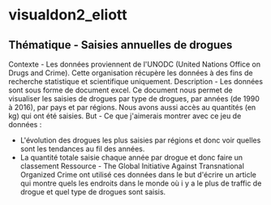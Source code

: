 # visualdon2_eliott
## Thématique - Saisies annuelles de drogues
Contexte - Les données proviennent de l'UNODC (United Nations Office on Drugs and Crime). Cette organisation récupère les données à des fins de recherche statistique et scientifique uniquement.
Description - Les données sont sous forme de document excel. Ce document nous permet de visualiser les saisies de drogues par type de drogues, par années (de 1990 à 2016), par pays et par régions. Nous avons aussi accès au quantités (en kg) qui ont été saisies.
But - Ce que j'aimerais montrer avec ce jeu de données : 
- L'évolution des drogues les plus saisies par régions et donc voir quelles sont les tendances au fil des années.
- La quantité totale saisie chaque année par drogue et donc faire un classement
Ressource - The Global Initiative Against Transnational Organized Crime ont utilisé ces données dans le but d'écrire un article qui montre quels les endroits dans le monde où i y a le plus de traffic de drogue et quel type de drogues sont saisis. 
